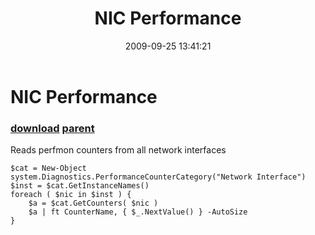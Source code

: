﻿---
pid:            1346
parent:         1345
children:       
poster:         xcudcom
title:          NIC Performance
date:           2009-09-25 13:41:21
description:    Reads perfmon counters from all network interfaces
format:         posh
---

# NIC Performance

### [download](1346.ps1) [parent](1345.md) 

Reads perfmon counters from all network interfaces

```posh
$cat = New-Object system.Diagnostics.PerformanceCounterCategory("Network Interface")
$inst = $cat.GetInstanceNames()
foreach ( $nic in $inst ) {
	$a = $cat.GetCounters( $nic )
	$a | ft CounterName, { $_.NextValue() } -AutoSize
}
```
